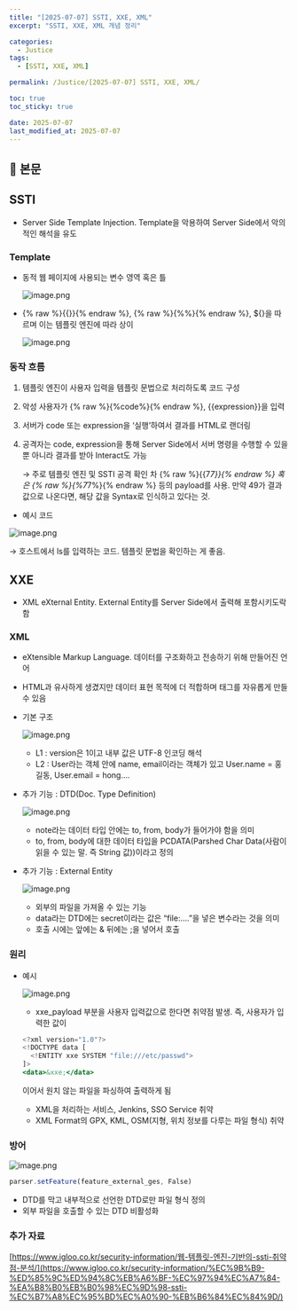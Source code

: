 ```yaml
---
title: "[2025-07-07] SSTI, XXE, XML"
excerpt: "SSTI, XXE, XML 개념 정리"

categories:
  - Justice
tags:
  - [SSTI, XXE, XML]

permalink: /Justice/[2025-07-07] SSTI, XXE, XML/

toc: true
toc_sticky: true

date: 2025-07-07
last_modified_at: 2025-07-07
---
```


## 🦥 본문

## SSTI

- Server Side Template Injection. Template을 악용하여 Server Side에서 악의적인 해석을 유도

### Template

- 동적 웹 페이지에 사용되는 변수 영역 혹은 틀
    
    ![image.png](https://yunseo10987.github.io/assets/images/posts_img/2025-07-07%20SSTI,%20XXE,%20XML/image.png)
    
- {% raw %}{{}}{% endraw %}, {% raw %}{%%}{% endraw %}, ${}을 따르며 이는 템플릿 엔진에 따라 상이
    
    ![image.png](https://yunseo10987.github.io/assets/images/posts_img/2025-07-07%20SSTI,%20XXE,%20XML/image%20copy.png)
    

### 동작 흐름

1. 템플릿 엔진이 사용자 입력을 템플릿 문법으로 처리하도록 코드 구성
2. 악성 사용자가 {% raw %}{%code%}{% endraw %}, {{expression}}을 입력
3. 서버가 code 또는 expression을 ‘실행’하여서 결과를 HTML로 랜더링
4. 공격자는 code, expression을 통해 Server Side에서 서버 명령을 수행할 수 있을 뿐 아니라 결과를 받아 Interact도 가능
    
    → 주로 템플릿 엔진 및 SSTI 공격 확인 차 {% raw %}{{7*7}}{% endraw %} 혹은 {% raw %}{%7*7%}{% endraw %} 등의 payload를 사용. 만약 49가 결과값으로 나온다면, 해당 값을 Syntax로 인식하고 있다는 것.
    
- 예시 코드

![image.png](https://yunseo10987.github.io/assets/images/posts_img/2025-07-07%20SSTI,%20XXE,%20XML/image%20copy%202.png)

→ 호스트에서 ls를 입력하는 코드. 템플릿 문법을 확인하는 게 좋음.

## XXE

- XML eXternal Entity. External Entity를 Server Side에서 출력해 포함시키도락 함

### XML

- eXtensible Markup Language. 데이터를 구조화하고 전송하기 위해 만들어진 언어
- HTML과 유사하게 생겼지만 데이터 표현 목적에 더 적합하며 태그를 자유롭게 만들 수 있음
- 기본 구조
    
    ![image.png](https://yunseo10987.github.io/assets/images/posts_img/2025-07-07%20SSTI,%20XXE,%20XML/image%20copy%203.png)
    
    - L1 : version은 1이고 내부 값은 UTF-8 인코딩 해석
    - L2 : User라는 객체 안에 name, email이라는 객체가 있고 User.name = 홍길동, User.email = hong….
- 추가 기능 : DTD(Doc. Type Definition)
    
    ![image.png](https://yunseo10987.github.io/assets/images/posts_img/2025-07-07%20SSTI,%20XXE,%20XML/image%20copy%204.png)
    
    - note라는 데이터 타입 안에는 to, from, body가 들어가야 함을 의미
    - to, from, body에 대한 데이터 타입을 PCDATA(Parshed Char Data(사람이 읽을 수 있는 말. 즉 String 값))이라고 정의
- 추가 기능 : External Entity
    
    ![image.png](https://yunseo10987.github.io/assets/images/posts_img/2025-07-07%20SSTI,%20XXE,%20XML/image%20copy%205.png)
    
    - 외부의 파일을 가져올 수 있는 기능
    - data라는 DTD에는 secret이라는 값은 “file:….”을 넣은 변수라는 것을 의미
    - 호출 시에는 앞에는 & 뒤에는 ;을 넣어서 호출

### 원리

- 예시
    
    ![image.png](https://yunseo10987.github.io/assets/images/posts_img/2025-07-07%20SSTI,%20XXE,%20XML/image%20copy%206.png)
    
    - xxe_payload 부분을 사용자 입력값으로 한다면 취약점 발생. 즉, 사용자가 입력한 값이
    
    ```jsx
    <?xml version="1.0"?>
    <!DOCTYPE data [
      <!ENTITY xxe SYSTEM "file:///etc/passwd">
    ]>
    <data>&xxe;</data>
    ```
    
    이어서 원치 않는 파일을 파싱하여 출력하게 됨 
    
    - XML을 처리하는 서비스, Jenkins, SSO Service 취약
    - XML Format의 GPX, KML, OSM(지형, 위치 정보를 다루는 파일 형식) 취약

### 방어

![image.png](https://yunseo10987.github.io/assets/images/posts_img/2025-07-07%20SSTI,%20XXE,%20XML/image%20copy%207.png)

```jsx
parser.setFeature(feature_external_ges, False) 
```

- DTD를 막고 내부적으로 선언한 DTD로만 파일 형식 정의
- 외부 파일을 호출할 수 있는 DTD 비활성화

### 추가 자료

[https://www.igloo.co.kr/security-information/웹-템플릿-엔진-기반의-ssti-취약점-분석/](https://www.igloo.co.kr/security-information/%EC%9B%B9-%ED%85%9C%ED%94%8C%EB%A6%BF-%EC%97%94%EC%A7%84-%EA%B8%B0%EB%B0%98%EC%9D%98-ssti-%EC%B7%A8%EC%95%BD%EC%A0%90-%EB%B6%84%EC%84%9D/)

